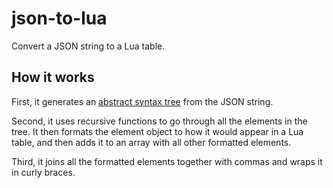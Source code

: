 # json-to-lua
Convert a JSON string to a Lua table.

## How it works
First, it generates an [abstract syntax tree](https://github.com/vtrushin/json-to-ast) from the JSON string.
  
Second, it uses recursive functions to go through all the elements in the tree. It then formats the element object to how it would appear in a Lua table, and then adds it to an array with all other formatted elements.
  
Third, it joins all the formatted elements together with commas and wraps it in curly braces.
